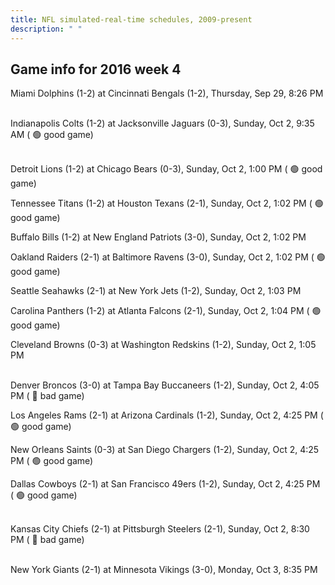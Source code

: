 ```yaml
---
title: NFL simulated-real-time schedules, 2009-present
description: " "
---
```


## Game info for 2016 week 4
Miami Dolphins (1-2) at Cincinnati Bengals (1-2), Thursday, Sep 29, 8:26 PM

<br/>Indianapolis Colts (1-2) at Jacksonville Jaguars (0-3), Sunday, Oct 2, 9:35 AM (	:green_circle: good game)

<br/>Detroit Lions (1-2) at Chicago Bears (0-3), Sunday, Oct 2, 1:00 PM (	:green_circle: good game)

Tennessee Titans (1-2) at Houston Texans (2-1), Sunday, Oct 2, 1:02 PM (	:green_circle: good game)

Buffalo Bills (1-2) at New England Patriots (3-0), Sunday, Oct 2, 1:02 PM

Oakland Raiders (2-1) at Baltimore Ravens (3-0), Sunday, Oct 2, 1:02 PM (	:green_circle: good game)

Seattle Seahawks (2-1) at New York Jets (1-2), Sunday, Oct 2, 1:03 PM

Carolina Panthers (1-2) at Atlanta Falcons (2-1), Sunday, Oct 2, 1:04 PM (	:green_circle: good game)

Cleveland Browns (0-3) at Washington Redskins (1-2), Sunday, Oct 2, 1:05 PM

<br/>Denver Broncos (3-0) at Tampa Bay Buccaneers (1-2), Sunday, Oct 2, 4:05 PM (	:red_circle: bad game)

Los Angeles Rams (2-1) at Arizona Cardinals (1-2), Sunday, Oct 2, 4:25 PM (	:green_circle: good game)

New Orleans Saints (0-3) at San Diego Chargers (1-2), Sunday, Oct 2, 4:25 PM (	:green_circle: good game)

Dallas Cowboys (2-1) at San Francisco 49ers (1-2), Sunday, Oct 2, 4:25 PM (	:green_circle: good game)

<br/>Kansas City Chiefs (2-1) at Pittsburgh Steelers (2-1), Sunday, Oct 2, 8:30 PM (	:red_circle: bad game)

<br/>New York Giants (2-1) at Minnesota Vikings (3-0), Monday, Oct 3, 8:35 PM

